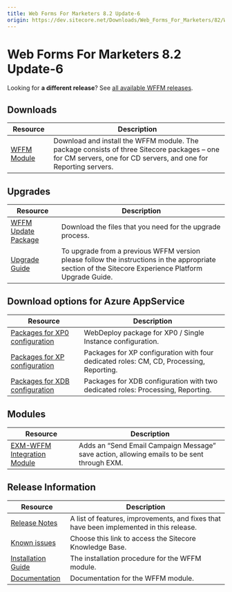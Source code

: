 ```yaml
---
title: Web Forms For Marketers 8.2 Update-6
origin: https://dev.sitecore.net/Downloads/Web_Forms_For_Marketers/82/Web_Forms_For_Marketers_82_Update6.aspx
---
```


# Web Forms For Marketers 8.2 Update-6

  <Alert variant='warning' mb={4}>
    <AlertIcon />
    

Looking for **a different release**? See [all available WFFM releases](/downloads/Web_Forms_For_Marketers).


  </Alert>
  

## Downloads

 | Resource | Description |
 | --- | --- |
 | [WFFM Module](https://sitecoredev.azureedge.net/~/media/65C69A25590846A7AFD95666A8FCB5F2.ashx?date=20171122T152032) | Download and install the WFFM module. The package consists of three Sitecore packages – one for CM servers, one for CD servers, and one for Reporting servers. |

## Upgrades

 | Resource | Description |
 | --- | --- |
 | [WFFM Update Package](https://sitecoredev.azureedge.net/~/media/1238F981AA334B39805E7DF78DD57A72.ashx?date=20171122T152032) | Download the files that you need for the upgrade process. |
 | [Upgrade Guide](https://sitecoredev.azureedge.net/~/media/C07A8670A6EF4609ADA906E0D61A5D86.ashx?date=20180206T110959) | To upgrade from a previous WFFM version please follow the instructions in the appropriate section of the Sitecore Experience Platform Upgrade Guide. |

## Download options for Azure AppService

 | Resource | Description |
 | --- | --- |
 | [Packages for XP0 configuration](https://sitecoredev.azureedge.net/~/media/B77AC5FD6EE741A39E655E10340EC1C9.ashx?date=20171122T152033) | WebDeploy package for XP0 / Single Instance configuration. |
 | [Packages for XP configuration](https://sitecoredev.azureedge.net/~/media/ECD42B5EFD9640A2936AB3E4B48BDF22.ashx?date=20171122T152033) | Packages for XP configuration with four dedicated roles: CM, CD, Processing, Reporting. |
 | [Packages for XDB configuration](https://sitecoredev.azureedge.net/~/media/8D56C27FEABC4954AC819120DA6C3F6F.ashx?date=20171122T152033) | Packages for XDB configuration with two dedicated roles: Processing, Reporting. |

## Modules

 | Resource | Description |
 | --- | --- |
 | [EXM-WFFM Integration Module](https://sitecoredev.azureedge.net/~/media/2D0102C88DC74D19A3E8DF9EC033F970.ashx?date=20171005T144414) | Adds an “Send Email Campaign Message” save action, allowing emails to be sent through EXM. |

## Release Information

 | Resource | Description |
 | --- | --- |
 | [Release Notes](/downloads/Web%20Forms%20For%20Marketers/82/Web%20Forms%20For%20Marketers%2082%20Update6/Release%20Notes) | A list of features, improvements, and fixes that have been implemented in this release. |
 | [Known issues](https://kb.sitecore.net/articles/631685) | Choose this link to access the Sitecore Knowledge Base. |
 | [Installation Guide](https://sitecoredev.azureedge.net/~/media/E24C21AF63984A6E8CDC4E50AE60FB02.ashx?date=20171123T124650) | The installation procedure for the WFFM module. |
 | [Documentation](https://doc.sitecore.com/developers/82/web-forms-for-marketers/en/index-en.html) | Documentation for the WFFM module. |